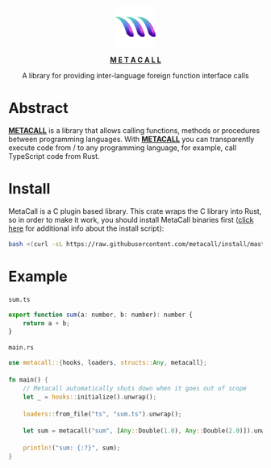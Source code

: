 <div align="center">
  <a href="https://metacall.io" target="_blank"><img src="https://raw.githubusercontent.com/metacall/core/master/deploy/images/logo.png" alt="M E T A C A L L" style="max-width:100%; margin: 0 auto;" width="80" height="80">
  <p><b>M E T A C A L L</b></p></a>
  <p>A library for providing inter-language foreign function interface calls</p>
</div>

# Abstract

**[METACALL](https://github.com/metacall/core)** is a library that allows calling functions, methods or procedures between programming languages. With **[METACALL](https://github.com/metacall/core)** you can transparently execute code from / to any programming language, for example, call TypeScript code from Rust.

# Install

MetaCall is a C plugin based library. This crate wraps the C library into Rust, so in order to make it work, you should install MetaCall binaries first ([click here](https://github.com/metacall/install) for additional info about the install script):
``` sh
bash <(curl -sL https://raw.githubusercontent.com/metacall/install/master/install.sh)
```

# Example

`sum.ts`
``` javascript
export function sum(a: number, b: number): number {
	return a + b;
}
```

`main.rs`
``` rust
use metacall::{hooks, loaders, structs::Any, metacall};

fn main() {
    // Metacall automatically shuts down when it goes out of scope
    let _ = hooks::initialize().unwrap();

    loaders::from_file("ts", "sum.ts").unwrap();

    let sum = metacall("sum", [Any::Double(1.0), Any::Double(2.0)]).unwrap();

    println!("sum: {:?}", sum);
}
```
